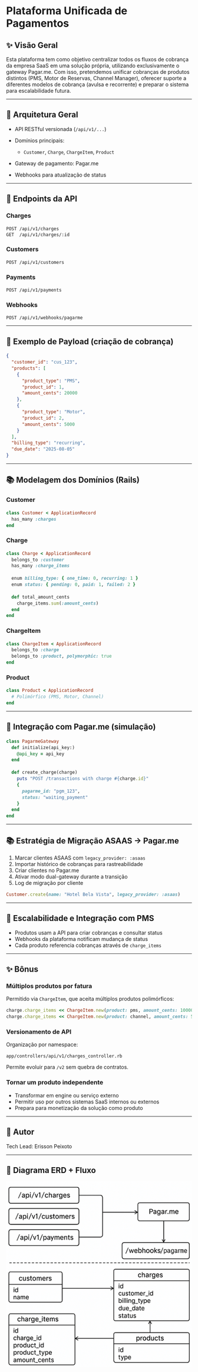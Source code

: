 # Plataforma Unificada de Pagamentos

## ✨ Visão Geral

Esta plataforma tem como objetivo centralizar todos os fluxos de cobrança da empresa SaaS em uma solução própria, utilizando exclusivamente o gateway Pagar.me. Com isso, pretendemos unificar cobranças de produtos distintos (PMS, Motor de Reservas, Channel Manager), oferecer suporte a diferentes modelos de cobrança (avulsa e recorrente) e preparar o sistema para escalabilidade futura.

---

## 🔄 Arquitetura Geral

* API RESTful versionada (`/api/v1/...`)
* Domínios principais:

  * `Customer`, `Charge`, `ChargeItem`, `Product`
* Gateway de pagamento: Pagar.me
* Webhooks para atualização de status

---

## 🔗 Endpoints da API

### Charges

```
POST /api/v1/charges
GET  /api/v1/charges/:id
```

### Customers

```
POST /api/v1/customers
```

### Payments

```
POST /api/v1/payments
```

### Webhooks

```
POST /api/v1/webhooks/pagarme
```

---

## 🔄 Exemplo de Payload (criação de cobrança)

```json
{
  "customer_id": "cus_123",
  "products": [
    {
      "product_type": "PMS",
      "product_id": 1,
      "amount_cents": 20000
    },
    {
      "product_type": "Motor",
      "product_id": 2,
      "amount_cents": 5000
    }
  ],
  "billing_type": "recurring",
  "due_date": "2025-08-05"
}
```

---

## 📚 Modelagem dos Domínios (Rails)

### Customer

```ruby
class Customer < ApplicationRecord
  has_many :charges
end
```

### Charge

```ruby
class Charge < ApplicationRecord
  belongs_to :customer
  has_many :charge_items

  enum billing_type: { one_time: 0, recurring: 1 }
  enum status: { pending: 0, paid: 1, failed: 2 }

  def total_amount_cents
    charge_items.sum(:amount_cents)
  end
end
```

### ChargeItem

```ruby
class ChargeItem < ApplicationRecord
  belongs_to :charge
  belongs_to :product, polymorphic: true
end
```

### Product

```ruby
class Product < ApplicationRecord
  # Polimórfico (PMS, Motor, Channel)
end
```

---

## 📼 Integração com Pagar.me (simulação)

```ruby
class PagarmeGateway
  def initialize(api_key:)
    @api_key = api_key
  end

  def create_charge(charge)
    puts "POST /transactions with charge #{charge.id}"
    {
      pagarme_id: "pgm_123",
      status: "waiting_payment"
    }
  end
end
```

---

## 📚 Estratégia de Migração ASAAS → Pagar.me

1. Marcar clientes ASAAS com `legacy_provider: :asaas`
2. Importar histórico de cobranças para rastreabilidade
3. Criar clientes no Pagar.me
4. Ativar modo dual-gateway durante a transição
5. Log de migração por cliente

```ruby
Customer.create(name: "Hotel Bela Vista", legacy_provider: :asaas)
```

---

## 🔹 Escalabilidade e Integração com PMS

* Produtos usam a API para criar cobranças e consultar status
* Webhooks da plataforma notificam mudança de status
* Cada produto referencia cobranças através de `charge_items`

---

## ✨ Bônus

### Múltiplos produtos por fatura

Permitido via `ChargeItem`, que aceita múltiplos produtos polimórficos:

```ruby
charge.charge_items << ChargeItem.new(product: pms, amount_cents: 10000)
charge.charge_items << ChargeItem.new(product: channel, amount_cents: 5000)
```

### Versionamento de API

Organização por namespace:

```
app/controllers/api/v1/charges_controller.rb
```

Permite evoluir para `/v2` sem quebra de contratos.

### Tornar um produto independente

* Transformar em engine ou serviço externo
* Permitir uso por outros sistemas SaaS internos ou externos
* Prepara para monetização da solução como produto

---

## 👤 Autor

Tech Lead: Erisson Peixoto

---

## 🎨 Diagrama ERD + Fluxo

![Arquitetura de Processamento de Pagamento](docs/Arquitetura_de_Processamento_de_Pagamento.png)

